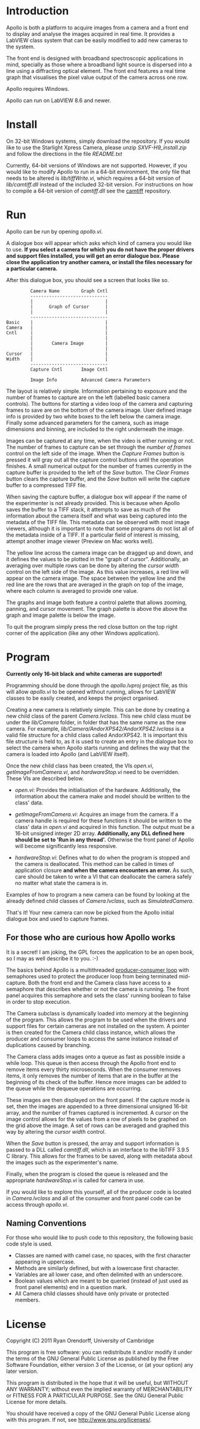 Introduction
============

Apollo is both a platform to acquire images from a camera and a front end to
display and analyse the images acquired in real time. It provides a LabVIEW
class system that can be easily modified to add new cameras to the system.

The front end is designed with broadband spectroscopic applications in mind,
specially as those where a broadband light source is dispersed into a line
using a diffracting optical element. The front end features a real time graph
that visualises the pixel value output of the camera across one row.

Apollo requires Windows.

Apollo can run on LabVIEW 8.6 and newer.


Install
=======

On 32-bit Windows systems, simply download the repository. If you would like
to use the Starlight Xpress Camera, please unzip _SXVF-H9\_install.zip_ and
follow the directions in the file _README.txt_

Currently, 64-bit versions of Windows are not supported. However, if you would
like to modify Apollo to run in a 64-bit environment, the only file that
needs to be altered is _lib/tiffWrite.vi_, which requires a 64-bit version of
_lib/camtiff.dll_ instead of the included 32-bit version. For instructions on
how to compile a 64-bit version of _camtiff.dll_ see the [camtiff][camtiff]
repository.

Run
===

Apollo can be run by opening _apollo.vi_.

A dialogue box will appear which asks which kind of camera you would like to
use. __If you select a camera for which you do not have the proper drivers and
support files installed, you will get an error dialogue box. Please close the
application try another camera, or install the files necessary for a
particular camera.__

After this dialogue box, you should see a screen that looks like so.

             Camera Name        Graph Cntl
             -----------------------------
             |                           |
             |      Graph of Cursor      |
             |                           |
             -----------------------------
    Basic    |                           |
    Camera   |                           |
    Cntl     |                           |
             |                           |
             |       Camera Image        |
             |                           |
    Cursor   |                           |
    Width    |                           |
             -----------------------------
             Capture Cntl       Image Cntl

             Image Info         Advanced Camera Parameters

The layout is relatively simple. Information pertaining to exposure and the
number of frames to capture are on the left (labelled basic camera controls).
The buttons for starting a video loop of the camera and capturing frames
to save are on the bottom of the camera image. User defined image info is
provided by two white boxes to the left below the camera image. Finally some
advanced parameters for the camera, such as image dimensions and binning, are
included to the right underneath the image.

Images can be captured at any time, when the video is either running or not.
The number of frames to capture can be set through the _number of frames_
control on the left side of the image. When the _Capture Frames_ button is
pressed it will gray out all the capture control buttons until the operation
finishes. A small numerical output for the number of frames currently in
the capture buffer is provided to the left of the _Save_ button. The _Clear
Frames_ button clears the capture buffer, and the _Save_ button will write the
capture buffer to a compressed TIFF file.

When saving the capture buffer, a dialogue box will appear if the name of the
experimenter is not already provided. This is because when Apollo saves the
buffer to a TIFF stack, it attempts to save as much of the information about
the camera itself and what was being captured into the metadata of the TIFF
file. This metadata can be observed with most image viewers, although it is
important to note that some programs do not list all of the metadata inside of
a TIFF. If a particular field of interest is missing, attempt another image
viewer (Preview on Mac works well).

The yellow line across the camera image can be dragged up and down, and it
defines the values to be plotted in the "graph of cursor". Additionally, an
averaging over multiple rows can be done by altering the _cursor width_
control on the left side of the image. As this value increases, a red line
will appear on the camera image. The space between the yellow line and the red
line are the rows that are averaged in the graph on top of the image, where
each column is averaged to provide one value.

The graphs and image both feature a control palette that allows zooming,
panning, and cursor movement. The graph palette is above the above the graph
and image palette is below the image.

To quit the program simply press the red close button on the top right corner
of the application (like any other Windows application).

Program
=======

__Currently only 16-bit black and white cameras are supported!__

Programming should be done through the _apollo.lvproj_ project file, as this
will allow _apollo.vi_ to be opened without running, allows for LabVIEW
classes to be easily created, and keeps the project organised.

Creating a new camera is relatively simple. This can be done by creating a
new child class of the parent _Camera.lvclass_. This new child class must be
under the _lib/Camera_ folder, in folder that has the same name as the new
camera. For example, _lib/Camera/AndorXPS42/AndorXPS42.lvclass_ is a valid
file structure for a child class called AndorXPS42. It is important this file
structure is held to, as it is used to create an entry in the dialogue box
to select the camera when Apollo starts running and defines the way that the
camera is loaded into Apollo (and LabVIEW itself).

Once the new child class has been created, the VIs _open.vi_,
_getImageFromCamera.vi_, and _hardwareStop.vi_ need to be overridden. These
VIs are described below.

  - _open.vi_: Provides the initialisation of the hardware. Additionally, the
    information about the camera make and model should be written to the
    class' data.

  - _getImageFromCamera.vi_: Acquires an image from the camera. If a camera
    handle is required for these functions it should be written to the class'
    data in _open.vi_ and acquired in this function. The output must be a
    16-bit unsigned integer 2D array. __Additionally, any DLL defined here
    should be set to 'Run in any thread'.__ Otherwise the front panel of
    Apollo will become significantly less responsive.

  - _hardwareStop.vi_: Defines what to do when the program is stopped and the
    camera is deallocated. This method can be called in times of application
    closure __and when the camera encounters an error.__ As such, care should
    be taken to write a VI that can deallocate the camera safely no matter
    what state the camera is in.


Examples of how to program a new camera can be found by looking at the already
defined child classes of _Camera.lvclass_, such as _SimulatedCamera_.

That's it! Your new camera can now be picked from the Apollo initial dialogue
box and used to capture frames.

For those who are curious how Apollo works
------------------------------------------

It is a secret! I am joking, the GPL forces the application to be an open
book, so I may as well describe it to you. :-)

The basics behind Apollo is a multithreaded [producer-consumer
loop][producer-consumer] with semaphores used to protect the producer loop
from being terminated mid-capture. Both the front end and the Camera class
have access to a semaphore that describes whether or not the camera is
running. The front panel acquires this semaphore and sets the class' running
boolean to false in order to stop execution.

The Camera subclass is dynamically loaded into memory at the beginning of the
program. This allows the program to be used when the drivers and support files
for certain cameras are not installed on the system. A pointer is then created
for the Camera child class instance, which allows the producer and consumer
loops to access the same instance instead of duplications caused by branching.

The Camera class adds images onto a queue as fast as possible inside a while
loop. This queue is then access through the Apollo front end to remove items
every thirty microseconds. When the consumer removes items, it only removes
the number of items that are in the buffer at the beginning of its check of
the buffer. Hence more images can be added to the queue while the dequeue
operations are occurring.

These images are then displayed on the front panel. If the capture mode is
set, then the images are appended to a three dimensional unsigned 16-bit
array, and the number of frames captured is incremented. A cursor on the image
control allows for the values from a row of pixels to be graphed on the grid
above the image. A set of rows can be averaged and graphed this way by
altering the _cursor width_ control.

When the _Save_ button is pressed, the array and support information is passed
to a DLL called _camtiff.dll_, which is an interface to the libTIFF 3.9.5 C
library. This allows for the frames to be saved, along with metadata about the
images such as the experimenter's name.

Finally, when the program is closed the queue is released and the
appropriate _hardwareStop.vi_ is called for camera in use.

If you would like to explore this yourself, all of the producer code is
located in _Camera.lvclass_ and all of the consumer and front panel code can
be access through _apollo.vi_.

Naming Conventions
------------------

For those who would like to push code to this repository, the following basic
code style is used.

  - Classes are named with camel case, no spaces, with the first character
    appearing in uppercase.
  - Methods are similarly defined, but with a lowercase first character.
  - Variables are all lower case, and often delimited with an underscore.
  - Boolean values which are meant to be queried (instead of just used as
    front panel elements) end in a question mark.
  - All Camera child classes should have only private or protected members.


License
=======

Copyright (C) 2011 Ryan Orendorff, University of Cambridge

This program is free software: you can redistribute it and/or modify it under
the terms of the GNU General Public License as published by the Free Software
Foundation, either version 3 of the License, or (at your option) any later
version.

This program is distributed in the hope that it will be useful, but WITHOUT
ANY WARRANTY; without even the implied warranty of MERCHANTABILITY or FITNESS
FOR A PARTICULAR PURPOSE. See the GNU General Public License for more details.

You should have received a copy of the GNU General Public License along with
this program. If not, see <http://www.gnu.org/licenses/>.

<!-- Links -->
[camtiff]: https://github.com/LaserAnalytics/camtiff "University of Cambridge TIFF Writer"
[producer-consumer]: http://en.wikipedia.org/wiki/Producer-consumer_problem
"Wikipedia: Producer-consumer problem"

<!-- vim: set spelllang=en_gb: -->
<!-- vim: set spell: -->

